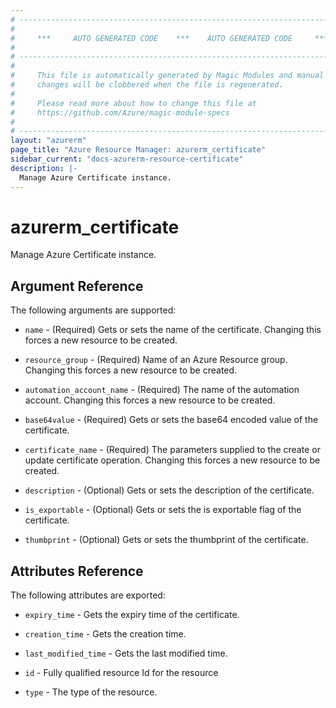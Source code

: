 ```yaml
---
# ----------------------------------------------------------------------------
#
#     ***     AUTO GENERATED CODE    ***    AUTO GENERATED CODE     ***
#
# ----------------------------------------------------------------------------
#
#     This file is automatically generated by Magic Modules and manual
#     changes will be clobbered when the file is regenerated.
#
#     Please read more about how to change this file at
#     https://github.com/Azure/magic-module-specs
#
# ----------------------------------------------------------------------------
layout: "azurerm"
page_title: "Azure Resource Manager: azurerm_certificate"
sidebar_current: "docs-azurerm-resource-certificate"
description: |-
  Manage Azure Certificate instance.
---
```


# azurerm_certificate

Manage Azure Certificate instance.


## Argument Reference

The following arguments are supported:

* `name` - (Required) Gets or sets the name of the certificate. Changing this forces a new resource to be created.

* `resource_group` - (Required) Name of an Azure Resource group. Changing this forces a new resource to be created.

* `automation_account_name` - (Required) The name of the automation account. Changing this forces a new resource to be created.

* `base64value` - (Required) Gets or sets the base64 encoded value of the certificate.

* `certificate_name` - (Required) The parameters supplied to the create or update certificate operation. Changing this forces a new resource to be created.

* `description` - (Optional) Gets or sets the description of the certificate.

* `is_exportable` - (Optional) Gets or sets the is exportable flag of the certificate.

* `thumbprint` - (Optional) Gets or sets the thumbprint of the certificate.

## Attributes Reference

The following attributes are exported:

* `expiry_time` - Gets the expiry time of the certificate.

* `creation_time` - Gets the creation time.

* `last_modified_time` - Gets the last modified time.

* `id` - Fully qualified resource Id for the resource

* `type` - The type of the resource.
